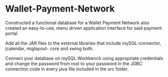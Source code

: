# Wallet-Payment-Network
Constructed a functional database for a Wallet Payment Network also created an easy-to-use, menu driven application interface for said payment portal.

Add all the JAR files to the external libraries that include mySQL-connector, jcalendar, miglayout- core and swing both.

Connect your database on mySQL Workbench using appropriate credentials and change the password from root to your password in the JDBC connection code in every java file included in the src folder.

